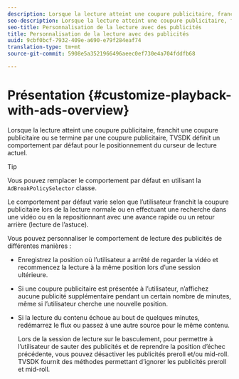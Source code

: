 ```yaml
---
description: Lorsque la lecture atteint une coupure publicitaire, franchit une coupure publicitaire ou se termine par une coupure publicitaire, TVSDK définit un comportement par défaut pour le positionnement du curseur de lecture actuel.
seo-description: Lorsque la lecture atteint une coupure publicitaire, franchit une coupure publicitaire ou se termine par une coupure publicitaire, TVSDK définit un comportement par défaut pour le positionnement du curseur de lecture actuel.
seo-title: Personnalisation de la lecture avec des publicités
title: Personnalisation de la lecture avec des publicités
uuid: 9cbf0bcf-7932-409e-a690-e79f284eaf74
translation-type: tm+mt
source-git-commit: 5908e5a3521966496aeec0ef730e4a704fddfb68

---
```



# Présentation {#customize-playback-with-ads-overview}

Lorsque la lecture atteint une coupure publicitaire, franchit une coupure publicitaire ou se termine par une coupure publicitaire, TVSDK définit un comportement par défaut pour le positionnement du curseur de lecture actuel.

>[!TIP]
>
>Vous pouvez remplacer le comportement par défaut en utilisant la `AdBreakPolicySelector` classe.

Le comportement par défaut varie selon que l’utilisateur franchit la coupure publicitaire lors de la lecture normale ou en effectuant une recherche dans une vidéo ou en la repositionnant avec une avance rapide ou un retour arrière (lecture de l’astuce).

Vous pouvez personnaliser le comportement de lecture des publicités de différentes manières :

* Enregistrez la position où l’utilisateur a arrêté de regarder la vidéo et recommencez la lecture à la même position lors d’une session ultérieure.
* Si une coupure publicitaire est présentée à l’utilisateur, n’affichez aucune publicité supplémentaire pendant un certain nombre de minutes, même si l’utilisateur cherche une nouvelle position.
* Si la lecture du contenu échoue au bout de quelques minutes, redémarrez le flux ou passez à une autre source pour le même contenu.

   Lors de la session de lecture sur le basculement, pour permettre à l’utilisateur de sauter des publicités et de reprendre la position d’échec précédente, vous pouvez désactiver les publicités preroll et/ou mid-roll. TVSDK fournit des méthodes permettant d’ignorer les publicités preroll et mid-roll.